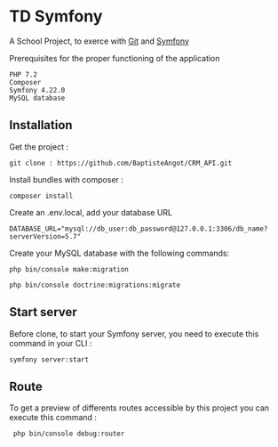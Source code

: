 # TD Symfony

A School Project, to exerce with [Git](https://git-scm.com) and [Symfony](https://symfony.com)

Prerequisites for the proper functioning of the application

    PHP 7.2
    Composer
    Symfony 4.22.0
    MySQL database

## Installation

Get the project :

    git clone : https://github.com/BaptisteAngot/CRM_API.git

Install bundles with composer :

    composer install

Create an .env.local, add your database URL

    DATABASE_URL="mysql://db_user:db_password@127.0.0.1:3306/db_name?serverVersion=5.7"

Create your MySQL database with the following commands:

    php bin/console make:migration

    php bin/console doctrine:migrations:migrate

## Start server

Before clone, to start your Symfony server, you need to execute this command in your CLI :

    symfony server:start


## Route

To get a preview of differents routes accessible by this project you can execute this command : 
    
     php bin/console debug:router